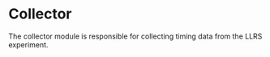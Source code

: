 # Collector

The collector module is responsible for collecting timing data from the LLRS experiment.